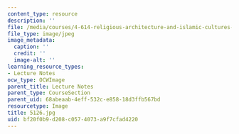 ```yaml
---
content_type: resource
description: ''
file: /media/courses/4-614-religious-architecture-and-islamic-cultures-fall-2002/bf20f0b9d208c0574073a9f7cfad4220_5126.jpg
file_type: image/jpeg
image_metadata:
  caption: ''
  credit: ''
  image-alt: ''
learning_resource_types:
- Lecture Notes
ocw_type: OCWImage
parent_title: Lecture Notes
parent_type: CourseSection
parent_uid: 68abeaab-4eff-532c-e858-18d3ffb567bd
resourcetype: Image
title: 5126.jpg
uid: bf20f0b9-d208-c057-4073-a9f7cfad4220
---
```

